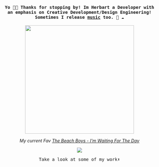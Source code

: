 
<h4 align="center"><samp> Yo 👋🏾 Thanks for stopping by! Im Herbart a Developer with an emphasis on Creative Development/Design Engineering! Sometimes I release <a href="https://www.youtube.com/watch?v=QTTAcjfxm3c">music</a> too. 🐍 ☁️</samp></h4>

<p align="center">
  <img width="350" src="https://media.giphy.com/media/v1.Y2lkPTc5MGI3NjExMjhod3FrcWowN2syZDFtN3V1dXp1dWJhMng1dTlobnFlZHRtZGp4bSZlcD12MV9naWZzX3NlYXJjaCZjdD1n/GMnizufkYlUReJeICB/giphy.gif">
</p>


<p align="center">
<em>My current Fav <a href="https://open.spotify.com/track/56rf6DuAv3AGpLIhXVagTM?si=116861fb04a34605">The Beach Boys - I'm Waiting For The Day</a></em>
</p>

<p align="center">
<a href= "https://x.com/herb_dev"><img src="https://img.icons8.com/material-outlined/32/000000/twitter.png"/></a>
</p>

<p align="center"><samp>
Take a look at some of my work⬇️  
  </samp>
</p>





<!-- ![](https://visitor-badge.glitch.me/badge?page_id=ari-hacks.ari-hacks)
 -->
<!--
**ari-hacks/ari-hacks** is a ✨ _special_ ✨ repository because its `README.md` (this file) appears on your GitHub profile.

Here are some ideas to get you started:

- 🔭 I’m currently working on ...
- 🌱 I’m currently learning ...
- 👯 I’m looking to collaborate on ...
- 🤔 I’m looking for help with ...
- 💬 Ask me about ...
- 📫 How to reach me: ...
- 😄 Pronouns: ...
- ⚡ Fun fact: ...
-->
